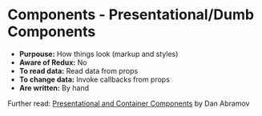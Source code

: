 # Components - Presentational/Dumb Components

  * **Purpouse:** How things look (markup and styles)
  * **Aware of Redux:** No
  * **To read data:** Read data from props
  * **To change data:** Invoke callbacks from props
  * **Are written:** By hand
  
  
Further read:
[Presentational and Container Components](https://medium.com/@dan_abramov/smart-and-dumb-components-7ca2f9a7c7d0#.aoyvvmp8n)
by Dan Abramov
   
